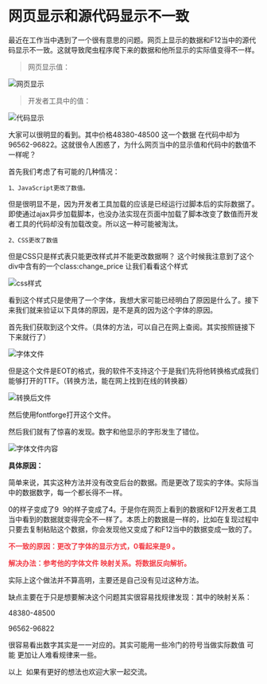 # 网页显示和源代码显示不一致

最近在工作当中遇到了一个很有意思的问题。网页上显示的数据和F12当中的源代码显示不一致。这就导致爬虫程序爬下来的数据和他所显示的实际值变得不一样。

> 网页显示值：

![网页显示](./mdImag/20180825120826914.png)

> 开发者工具中的值：

![代码显示](./mdImag/20180825120853998.png)

大家可以很明显的看到。其中价格48380-48500 这一个数据 在代码中却为 96562-96822。这就很令人困惑了，为什么网页当中的显示值和代码中的数值不一样呢？

首先我们考虑了有可能的几种情况：

    1、JavaScript更改了数值。

但是很明显不是，因为开发者工具加载的应该是已经运行过脚本后的实际数据了。即使通过ajax异步加载脚本，也没办法实现在页面中加载了脚本改变了数值而开发者工具的代码却没有加载改变。所以这一种可能被淘汰。

    2、CSS更改了数值

但是CSS只是样式表只能更改样式并不能更改数据啊？
这个时候我注意到了这个div中含有的一个class:change_price   让我们看看这个样式

![css样式](./mdImag/20180825122558619.png)

看到这个样式只是使用了一个字体，我想大家可能已经明白了原因是什么了。接下来我们就来验证以下具体的原因，是不是真的因为这个字体的原因。

首先我们获取到这个文件。（具体的方法，可以自己在网上查阅。其实按照链接下下来就行了）

![字体文件](./mdImag/201808251229270.png)

但是这个文件是EOT的格式，我的软件不支持这个于是我们先将他转换格式成我们能够打开的TTF。（转换方法，能在网上找到在线的转换器）

![转换后文件](./mdImag/20180825123308783.png)

然后使用fontforge打开这个文件。

然后我们就有了惊喜的发现。数字和他显示的字形发生了错位。

![字体文件内容](./mdImag/20180825123507274.png)

**具体原因：**

简单来说，其实这种方法并没有改变后台的数据。而是更改了现实的字体。实际当中的数据数字，每一个都长得不一样。

0的样子变成了9  9的样子变成了4。于是你在网页上看到的数据和F12开发者工具当中看到的数据就变得完全不一样了。本质上的数据是一样的，比如在复现过程中只要去复制粘贴这个数据，你会发现他又变成了和F12当中的数据变成一致的了。

**<span style="color:#f33b45;">不一致的原因：更改了字体的显示方式，0看起来是9 。</span>**

**<span style="color:#f33b45;">解决办法：参考他的字体文件 映射关系。将数据反向解析。</span>**

实际上这个做法并不算高明，主要还是自己没有见过这种方法。

缺点主要在于只是想要解决这个问题其实很容易找规律发现：其中的映射关系：

48380-48500

96562-96822

很容易看出数字其实是一一对应的。其实可能用一些冷门的符号当做实际数值 可能 更加让人难看规律来一些。

以上  如果有更好的想法也欢迎大家一起交流。
